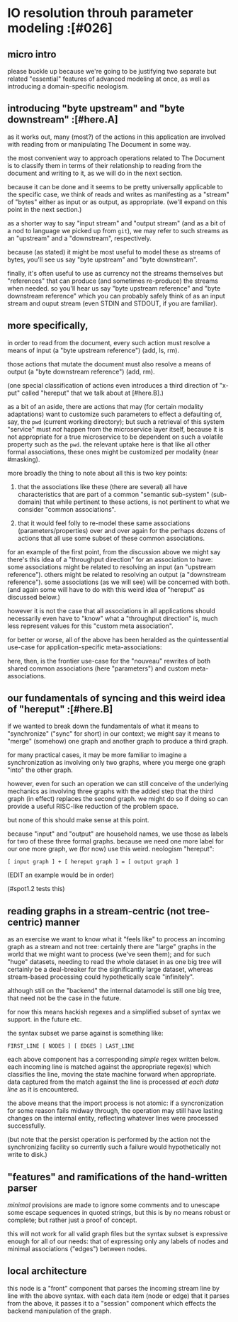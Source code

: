 # IO resolution throuh parameter modeling :[#026]

## micro intro

please buckle up because we're going to be justifying two separate but
related "essential" features of advanced modeling at once, as well as
introducing a domain-specific neologism.




## introducing "byte upstream" and "byte downstream" :[#here.A]

as it works out, many (most?) of the actions in this application are
involved with reading from or manipulating The Document in some way.

the most convenient way to approach operations related to The Document
is to classify them in terms of their relationship to reading from the
document and writing to it, as we will do in the next section.

because it can be done and it seems to be pretty universally applicable
to the specific case, we think of reads and writes as manifesting as a
"stream" of "bytes" either as input or as output, as appropriate. (we'll
expand on this point in the next section.)

as a shorter way to say "input stream" and "output stream" (and as a
bit of a nod to language we picked up from `git`), we may refer to
such streams as an "upstream" and a "downstream", respectively.

because (as stated) it might be most useful to model these as streams
of bytes, you'll see us say "byte upstream" and "byte downstream".

finally, it's often useful to use as currency not the streams themselves
but "references" that can produce (and sometimes re-produce) the streams
when needed. so you'll hear us say "byte upstream reference" and
"byte downstream reference" which you can probably safely think of as an
input stream and ouput stream (even STDIN and STDOUT, if you are familiar).




## more specifically,

in order to read from the document, every such action must resolve a
means of input (a "byte upstream reference") (add, ls, rm).

those actions that mutate the document must also resolve a means of
output (a "byte downstream reference") (add, rm).

(one special classification of actions even introduces a third
direction of "x-put" called "hereput" that we talk about at [#here.B].)

as a bit of an aside, there are actions that may (for certain modality
adaptations) want to customize such parameters to effect a defaulting
of, say, the `pwd` (current working directory); but such a retrieval
of this system "service" must *not* happen from the microservice layer
itself, because it is not appropriate for a true microservice to be
dependent on such a volatile property such as the `pwd`. the relevant
uptake here is that like all other formal associations, these ones
might be customized per modality (near #masking).

more broadly the thing to note about all this is two key points:

  1. that the associations like these (there are several) all have
     characteristics that are part of a common "semantic sub-system"
     (sub-domain) that while pertinent to these actions, is not
     pertinent to what we consider "common associations".

  1. that it would feel folly to re-model these same associations
     (parameters/properties) over and over again for the perhaps dozens
     of actions that all use some subset of these common associations.

for an example of the first point, from the discussion above we might
say there's this idea of a "throughput direction" for an association
to have: some associations might be related to resolving an input (an
"upstream reference"). others might be related to resolving an output
(a "downstream reference"). some associations (as we will see) will
be concerned with both. (and again some will have to do with this weird
idea of "hereput" as discussed below.)

however it is not the case that all associations in all applications
should necessarily even have to "know" what a "throughput direction"
is, much less represent values for this "custom meta association".

for better or worse, all of the above has been heralded as the
quintessential use-case for application-specific meta-associations:

here, then, is the frontier use-case for the "nouveau" rewrites of
both shared common associations (here "parameters") and custom meta-
associations.




## our fundamentals of syncing and this weird idea of "hereput" :[#here.B]

if we wanted to break down the fundamentals of what it means to
"synchronize" ("sync" for short) in our context; we might say it means
to "merge" (somehow) one graph and another graph to produce a third
graph.

for many practical cases, it may be more familiar to imagine a
synchronization as involving only two graphs, where you merge one
graph "into" the other graph.

however, even for such an operation we can still conceive of the
underlying mechanics as involving three graphs with the added step that
the third graph (in effect) replaces the second graph. we might do so if
doing so can provide a useful RISC-like reduction of the problem space.

but none of this should make sense at this point.

because "input" and "output" are household names, we use those as
labels for two of these three formal graphs. because we need one
more label for our one more graph, we (for now) use this weird.
neologism "hereput":

    [ input graph ] + [ hereput graph ] = [ output graph ]

(EDIT an example would be in order)

(#spot1.2 tests this)




## reading graphs in a stream-centric (not tree-centric) manner

as an exercise we want to know what it "feels like" to process an
incoming graph as a stream and not tree: certainly there are "large"
graphs in the world that we might want to process (we've seen them);
and for such "huge" datasets, needing to read the whole dataset in
as one big tree will certainly be a deal-breaker for the significantly
large dataset, whereas stream-based processing could hypothetically
scale "infinitely".

although still on the "backend" the internal datamodel is still one
big tree, that need not be the case in the future.

for now this means hackish regexes and a simplified subset of syntax
we support. in the future etc.

the syntax subset we parse against is something like:

    FIRST_LINE [ NODES ] [ EDGES ] LAST_LINE

each above component has a corresponding *simple* regex written
below. each incoming line is matched against the appropriate regex(s)
which classifies the line, moving the state machine forward when
appropriate. data captured from the match against the line is processed
*at each data line* as it is encountered.

the above means that the import process is not atomic: if a
syncronization for some reason fails midway through, the operation may
still have lasting changes on the internal entity, reflecting whatever
lines were processed successfully.

(but note that the persist operation is performed by the action not the
synchronizing facility so currently such a failure would hypothetically
not write to disk.)




## "features" and ramifications of the hand-written parser

*minimal* provisions are made to ignore some comments and to
unescape some escape sequences in quoted strings, but this is by
no means robust or complete; but rather just a proof of concept.

this will not work for all valid graph files but the syntax subset
is expressive enough for all of our needs: that of expressing only
any labels of nodes and minimal associations ("edges") between
nodes.




## local architecture

this node is a "front" component that parses the incoming stream line
by line with the above syntax. with each data item (node or edge) that
it parses from the above, it passes it to a "session" component which
effects the backend manipulation of the graph.
